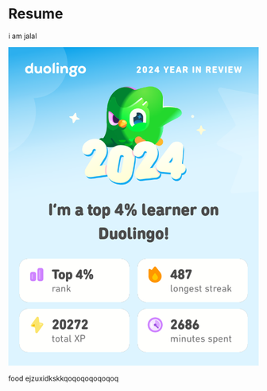 # Resume

i am jalal


![Alt text](https://github.com/JalalMozafari/Resume/blob/8c2b074065b585a6d77894ff2f4e0b0fe7935f55/1.png)


 food ejzuxidkskkqoqoqoqoqoqoq

